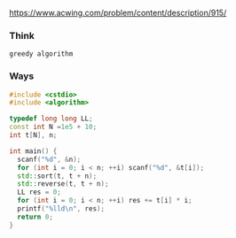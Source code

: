 https://www.acwing.com/problem/content/description/915/

### Think
```
greedy algorithm
```

### Ways
```C++
#include <cstdio>
#include <algorithm>

typedef long long LL;
const int N =1e5 + 10;
int t[N], n;

int main() {
  scanf("%d", &n);
  for (int i = 0; i < n; ++i) scanf("%d", &t[i]);
  std::sort(t, t + n);
  std::reverse(t, t + n);
  LL res = 0;
  for (int i = 0; i < n; ++i) res += t[i] * i;
  printf("%lld\n", res);
  return 0;
}
```
